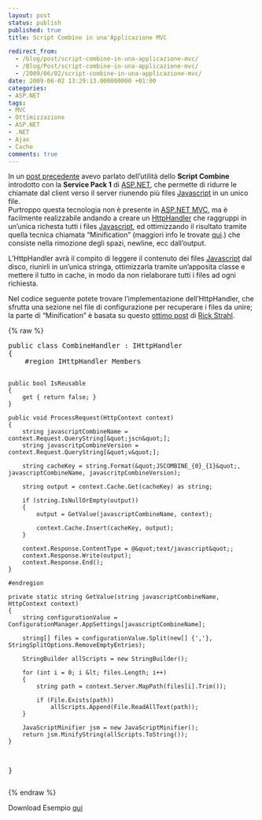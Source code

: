 ```yaml
---
layout: post
status: publish
published: true
title: Script Combine in una'Applicazione MVC

redirect_from: 
  - /blog/post/script-combine-in-una-applicazione-mvc/
  - /Blog/Post/script-combine-in-una-applicazione-mvc/
  - /2009/06/02/script-combine-in-una-applicazione-mvc/
date: 2009-06-02 13:29:13.000000000 +01:00
categories:
- ASP.NET
tags:
- MVC
- Ottimizzazione
- ASP.NET
- .NET
- Ajax
- Cache
comments: true
---
```

<p>In un <a target="_blank" href="http://imperugo.tostring.it/Blog/Post/ASP-Combine">post precedente</a> avevo parlato dell&rsquo;utilit&agrave; dello <strong>Script Combine</strong> introdotto con la <strong>Service Pack 1</strong> di <a rel="nofollow" target="_blank" href="http://www.asp.net">ASP.NET</a>, che permette di ridurre le chiamate dal client verso il server riunendo pi&ugrave; files <a rel="nofollow" target="_blank" href="http://en.wikipedia.org/wiki/Javascript_">Javascript</a><strong> </strong>in un unico file. <br />
Purtroppo questa tecnologia non &egrave; presente in <a rel="nofollow" target="_blank" href="http://www.asp.net/mvc">ASP.NET MVC</a>, ma &egrave; facilmente realizzabile andando a creare un <a rel="nofollow" target="_blank" href="http://msdn.microsoft.com/en-us/library/5c67a8bd%28VS.71%29.aspx">HttpHandler</a> che raggruppi in un&rsquo;unica richesta tutti i files <a rel="nofollow" target="_blank" href="http://en.wikipedia.org/wiki/Javascript_">Javascript</a>, ed ottimizzando il risultato tramite quella tecnica chiamata &ldquo;Minification&rdquo; (maggiori info le trovate <a target="_blank" href="http://blogs.ugidotnet.org/marcom/archive/2009/06/01/quotminificarequot-i-javascript.aspx">qui</a>.) che consiste nella rimozione degli spazi, newline, ecc dall&rsquo;output.</p>
<p>L&rsquo;HttpHandler avr&agrave; il compito di leggere il contenuto dei files <a rel="nofollow" target="_blank" href="http://en.wikipedia.org/wiki/Javascript_">Javascript</a> dal disco, riunirli in un&rsquo;unica stringa, ottimizzarla tramite un&rsquo;apposita classe e mettere il tutto in cache, in modo da non rielaborare tutti i files ad ogni richiesta.</p>
<p>Nel codice seguente potete trovare l&rsquo;implementazione dell&rsquo;HttpHandler, che sfrutta una sezione nel file di configurazione per recuperare i files da unire; la parte di &ldquo;Minification&rdquo; &egrave; basata su questo <a rel="nofollow" target="_blank" href="http://www.west-wind.com/Weblog/posts/196267.aspx">ottimo post</a> di <a rel="nofollow" target="_blank" href="http://www.west-wind.com/Weblog/default.aspx">Rick Strahl</a>.</p>
{% raw %}<pre class="brush: csharp; ruler: true;">
public class CombineHandler : IHttpHandler
{
    #region IHttpHandler Members

    public bool IsReusable
    {
        get { return false; }
    }

    public void ProcessRequest(HttpContext context)
    {
        string javascriptCombineName = context.Request.QueryString[&quot;jscn&quot;];
        string javascritpCombineVersion = context.Request.QueryString[&quot;v&quot;];

        string cacheKey = string.Format(&quot;JSCOMBINE_{0}_{1}&quot;, javascriptCombineName, javascritpCombineVersion);

        string output = context.Cache.Get(cacheKey) as string;

        if (string.IsNullOrEmpty(output))
        {
            output = GetValue(javascriptCombineName, context);

            context.Cache.Insert(cacheKey, output);
        }

        context.Response.ContentType = @&quot;text/javascript&quot;;
        context.Response.Write(output);
        context.Response.End();
    }

    #endregion

    private static string GetValue(string javascriptCombineName, HttpContext context)
    {
        string configurationValue = ConfigurationManager.AppSettings[javascriptCombineName];

        string[] files = configurationValue.Split(new[] {','}, StringSplitOptions.RemoveEmptyEntries);

        StringBuilder allScripts = new StringBuilder();

        for (int i = 0; i &lt; files.Length; i++)
        {
            string path = context.Server.MapPath(files[i].Trim());

            if (File.Exists(path))
                allScripts.Append(File.ReadAllText(path));
        }

        JavaScriptMinifier jsm = new JavaScriptMinifier();
        return jsm.MinifyString(allScripts.ToString());
    }
}</pre>{% endraw %}
<div id="scid:fb3a1972-4489-4e52-abe7-25a00bb07fdf:c8174e7e-362c-439e-aaa7-629b7c6a47b6" class="wlWriterEditableSmartContent" style="padding-bottom: 0px; margin: 0px; padding-left: 0px; padding-right: 0px; display: inline; float: none; padding-top: 0px">
<p>Download Esempio <a target="_blank" href="http://imperugo.tostring.it/Content/Uploaded/image/ScriptCombineMVC.rar">qui</a></p>
</div>
